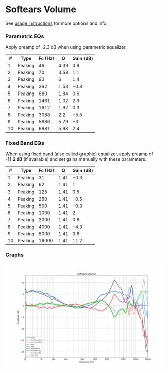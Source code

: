 # Softears Volume
See [usage instructions](https://github.com/jaakkopasanen/AutoEq#usage) for more options and info.

### Parametric EQs
Apply preamp of -2.3 dB when using parametric equalizer.

|   # | Type    |   Fc (Hz) |    Q |   Gain (dB) |
|-----|---------|-----------|------|-------------|
|   1 | Peaking |        46 | 4.39 |         0.9 |
|   2 | Peaking |        70 | 3.58 |         1.1 |
|   3 | Peaking |        93 | 6    |         1.4 |
|   4 | Peaking |       362 | 1.53 |        -0.8 |
|   5 | Peaking |       680 | 1.84 |         0.6 |
|   6 | Peaking |      1461 | 1.02 |         2.3 |
|   7 | Peaking |      1612 | 1.92 |         0.3 |
|   8 | Peaking |      3088 | 2.2  |        -5.5 |
|   9 | Peaking |      5686 | 5.79 |        -3   |
|  10 | Peaking |      6981 | 5.98 |         2.4 |

### Fixed Band EQs
When using fixed band (also called graphic) equalizer, apply preamp of **-11.2 dB** (if available) and set gains manually with these parameters.

|   # | Type    |   Fc (Hz) |    Q |   Gain (dB) |
|-----|---------|-----------|------|-------------|
|   1 | Peaking |        31 | 1.41 |        -0.3 |
|   2 | Peaking |        62 | 1.41 |         1   |
|   3 | Peaking |       125 | 1.41 |         0.5 |
|   4 | Peaking |       250 | 1.41 |        -0.5 |
|   5 | Peaking |       500 | 1.41 |        -0.3 |
|   6 | Peaking |      1000 | 1.41 |         2   |
|   7 | Peaking |      2000 | 1.41 |         0.8 |
|   8 | Peaking |      4000 | 1.41 |        -4.3 |
|   9 | Peaking |      8000 | 1.41 |         0.6 |
|  10 | Peaking |     16000 | 1.41 |        11.2 |

### Graphs
![](./Softears%20Volume.png)
